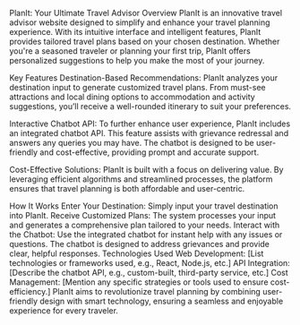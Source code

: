PlanIt: Your Ultimate Travel Advisor
Overview
PlanIt is an innovative travel advisor website designed to simplify and enhance your travel planning experience. With its intuitive interface and intelligent features, PlanIt provides tailored travel plans based on your chosen destination. Whether you're a seasoned traveler or planning your first trip, PlanIt offers personalized suggestions to help you make the most of your journey.

Key Features
Destination-Based Recommendations: PlanIt analyzes your destination input to generate customized travel plans. From must-see attractions and local dining options to accommodation and activity suggestions, you’ll receive a well-rounded itinerary to suit your preferences.

Interactive Chatbot API: To further enhance user experience, PlanIt includes an integrated chatbot API. This feature assists with grievance redressal and answers any queries you may have. The chatbot is designed to be user-friendly and cost-effective, providing prompt and accurate support.

Cost-Effective Solutions: PlanIt is built with a focus on delivering value. By leveraging efficient algorithms and streamlined processes, the platform ensures that travel planning is both affordable and user-centric.

How It Works
Enter Your Destination: Simply input your travel destination into PlanIt.
Receive Customized Plans: The system processes your input and generates a comprehensive plan tailored to your needs.
Interact with the Chatbot: Use the integrated chatbot for instant help with any issues or questions. The chatbot is designed to address grievances and provide clear, helpful responses.
Technologies Used
Web Development: [List technologies or frameworks used, e.g., React, Node.js, etc.]
API Integration: [Describe the chatbot API, e.g., custom-built, third-party service, etc.]
Cost Management: [Mention any specific strategies or tools used to ensure cost-efficiency.]
PlanIt aims to revolutionize travel planning by combining user-friendly design with smart technology, ensuring a seamless and enjoyable experience for every traveler.
